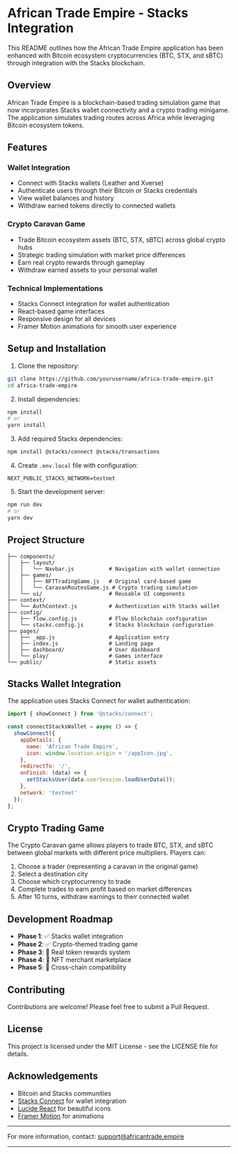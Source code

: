 # African Trade Empire - Stacks Integration

This README outlines how the African Trade Empire application has been enhanced with Bitcoin ecosystem cryptocurrencies (BTC, STX, and sBTC) through integration with the Stacks blockchain.

## Overview

African Trade Empire is a blockchain-based trading simulation game that now incorporates Stacks wallet connectivity and a crypto trading minigame. The application simulates trading routes across Africa while leveraging Bitcoin ecosystem tokens.

## Features

### Wallet Integration
- Connect with Stacks wallets (Leather and Xverse)
- Authenticate users through their Bitcoin or Stacks credentials
- View wallet balances and history
- Withdraw earned tokens directly to connected wallets

### Crypto Caravan Game
- Trade Bitcoin ecosystem assets (BTC, STX, sBTC) across global crypto hubs
- Strategic trading simulation with market price differences
- Earn real crypto rewards through gameplay
- Withdraw earned assets to your personal wallet

### Technical Implementations
- Stacks Connect integration for wallet authentication
- React-based game interfaces
- Responsive design for all devices
- Framer Motion animations for smooth user experience

## Setup and Installation

1. Clone the repository:
```bash
git clone https://github.com/yourusername/africa-trade-empire.git
cd africa-trade-empire
```

2. Install dependencies:
```bash
npm install
# or
yarn install
```

3. Add required Stacks dependencies:
```bash
npm install @stacks/connect @stacks/transactions
```

4. Create `.env.local` file with configuration:
```
NEXT_PUBLIC_STACKS_NETWORK=testnet
```

5. Start the development server:
```bash
npm run dev
# or
yarn dev
```

## Project Structure

```
├── components/
│   ├── layout/
│   │   └── Navbar.js           # Navigation with wallet connection
│   ├── games/
│   │   ├── NFTTradingGame.js   # Original card-based game
│   │   └── CaravanRoutesGame.js # Crypto trading simulation
│   └── ui/                     # Reusable UI components
├── context/
│   └── AuthContext.js          # Authentication with Stacks wallet
├── config/
│   ├── flow.config.js          # Flow blockchain configuration
│   └── stacks.config.js        # Stacks blockchain configuration 
├── pages/
│   ├── _app.js                 # Application entry
│   ├── index.js                # Landing page
│   ├── dashboard/              # User dashboard
│   └── play/                   # Games interface
└── public/                     # Static assets
```

## Stacks Wallet Integration

The application uses Stacks Connect for wallet authentication:

```javascript
import { showConnect } from '@stacks/connect';

const connectStacksWallet = async () => {
  showConnect({
    appDetails: {
      name: 'African Trade Empire',
      icon: window.location.origin + '/appIcon.jpg',
    },
    redirectTo: '/',
    onFinish: (data) => {
      setStacksUser(data.userSession.loadUserData());
    },
    network: 'testnet'
  });
};
```

## Crypto Trading Game

The Crypto Caravan game allows players to trade BTC, STX, and sBTC between global markets with different price multipliers. Players can:

1. Choose a trader (representing a caravan in the original game)
2. Select a destination city 
3. Choose which cryptocurrency to trade
4. Complete trades to earn profit based on market differences
5. After 10 turns, withdraw earnings to their connected wallet

## Development Roadmap

- **Phase 1**: ✅ Stacks wallet integration
- **Phase 2**: ✅ Crypto-themed trading game 
- **Phase 3**: 🔄 Real token rewards system
- **Phase 4**: 🔄 NFT merchant marketplace
- **Phase 5**: 🔄 Cross-chain compatibility

## Contributing

Contributions are welcome! Please feel free to submit a Pull Request.

## License

This project is licensed under the MIT License - see the LICENSE file for details.

## Acknowledgements

- Bitcoin and Stacks communities
- [Stacks Connect](https://github.com/hirosystems/connect) for wallet integration
- [Lucide React](https://lucide.dev/) for beautiful icons
- [Framer Motion](https://www.framer.com/motion/) for animations

---

For more information, contact: support@africantrade.empire









---
